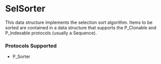 # SelSorter

This data structure implements the selection sort algorithm. Items to be sorted are contained in a data structure that supports the P_Clonable and P_Indexable protocols (usually a Sequence). 

### Protocols Supported

- P_Sorter
